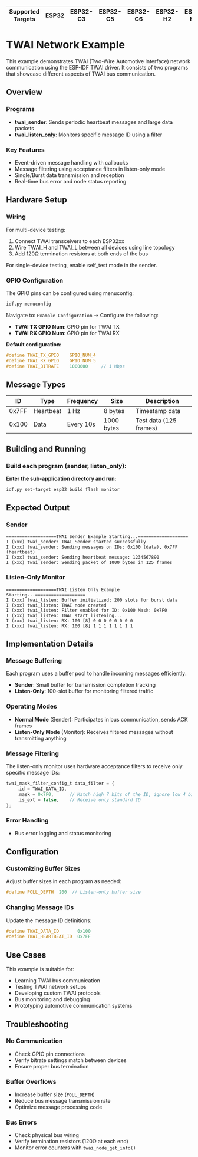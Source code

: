 | Supported Targets | ESP32 | ESP32-C3 | ESP32-C5 | ESP32-C6 | ESP32-H2 | ESP32-H21 | ESP32-P4 | ESP32-S2 | ESP32-S3 |
| ----------------- | ----- | -------- | -------- | -------- | -------- | --------- | -------- | -------- | -------- |

# TWAI Network Example

This example demonstrates TWAI (Two-Wire Automotive Interface) network communication using the ESP-IDF TWAI driver. It consists of two programs that showcase different aspects of TWAI bus communication.

## Overview

### Programs

- **twai_sender**: Sends periodic heartbeat messages and large data packets
- **twai_listen_only**: Monitors specific message ID using a filter

### Key Features

- Event-driven message handling with callbacks
- Message filtering using acceptance filters in listen-only mode
- Single/Burst data transmission and reception
- Real-time bus error and node status reporting

## Hardware Setup

### Wiring

For multi-device testing:
1. Connect TWAI transceivers to each ESP32xx
2. Wire TWAI_H and TWAI_L between all devices using line topology
3. Add 120Ω termination resistors at both ends of the bus

For single-device testing, enable self_test mode in the sender.

### GPIO Configuration

The GPIO pins can be configured using menuconfig:

```bash
idf.py menuconfig
```

Navigate to: `Example Configuration` → Configure the following:
- **TWAI TX GPIO Num**: GPIO pin for TWAI TX  
- **TWAI RX GPIO Num**: GPIO pin for TWAI RX

**Default configuration:**
```c
#define TWAI_TX_GPIO    GPIO_NUM_4
#define TWAI_RX_GPIO    GPIO_NUM_5  
#define TWAI_BITRATE    1000000     // 1 Mbps
```

## Message Types

| ID | Type | Frequency | Size | Description |
|----|------|-----------|------|-------------|
| 0x7FF | Heartbeat | 1 Hz | 8 bytes | Timestamp data |
| 0x100 | Data | Every 10s | 1000 bytes | Test data (125 frames) |

## Building and Running

### Build each program (sender, listen_only):

**Enter the sub-application directory and run:**

```bash
idf.py set-target esp32 build flash monitor
```

## Expected Output

### Sender
```
===================TWAI Sender Example Starting...===================
I (xxx) twai_sender: TWAI Sender started successfully
I (xxx) twai_sender: Sending messages on IDs: 0x100 (data), 0x7FF (heartbeat)
I (xxx) twai_sender: Sending heartbeat message: 1234567890
I (xxx) twai_sender: Sending packet of 1000 bytes in 125 frames
```

### Listen-Only Monitor
```
===================TWAI Listen Only Example Starting...===================
I (xxx) twai_listen: Buffer initialized: 200 slots for burst data
I (xxx) twai_listen: TWAI node created
I (xxx) twai_listen: Filter enabled for ID: 0x100 Mask: 0x7F0
I (xxx) twai_listen: TWAI start listening...
I (xxx) twai_listen: RX: 100 [8] 0 0 0 0 0 0 0 0
I (xxx) twai_listen: RX: 100 [8] 1 1 1 1 1 1 1 1
```

## Implementation Details

### Message Buffering

Each program uses a buffer pool to handle incoming messages efficiently:

- **Sender**: Small buffer for transmission completion tracking
- **Listen-Only**: 100-slot buffer for monitoring filtered traffic

### Operating Modes

- **Normal Mode** (Sender): Participates in bus communication, sends ACK frames
- **Listen-Only Mode** (Monitor): Receives filtered messages without transmitting anything

### Message Filtering

The listen-only monitor uses hardware acceptance filters to receive only specific message IDs:

```c
twai_mask_filter_config_t data_filter = {
    .id = TWAI_DATA_ID,
    .mask = 0x7F0,      // Match high 7 bits of the ID, ignore low 4 bits
    .is_ext = false,    // Receive only standard ID
};
```

### Error Handling

- Bus error logging and status monitoring

## Configuration

### Customizing Buffer Sizes

Adjust buffer sizes in each program as needed:
```c
#define POLL_DEPTH  200  // Listen-only buffer size
```

### Changing Message IDs

Update the message ID definitions:
```c
#define TWAI_DATA_ID       0x100
#define TWAI_HEARTBEAT_ID  0x7FF
```

## Use Cases

This example is suitable for:

- Learning TWAI bus communication
- Testing TWAI network setups
- Developing custom TWAI protocols
- Bus monitoring and debugging
- Prototyping automotive communication systems

## Troubleshooting

### No Communication
- Check GPIO pin connections
- Verify bitrate settings match between devices
- Ensure proper bus termination

### Buffer Overflows
- Increase buffer size (`POLL_DEPTH`)
- Reduce bus message transmission rate
- Optimize message processing code

### Bus Errors
- Check physical bus wiring
- Verify termination resistors (120Ω at each end)
- Monitor error counters with `twai_node_get_info()`
